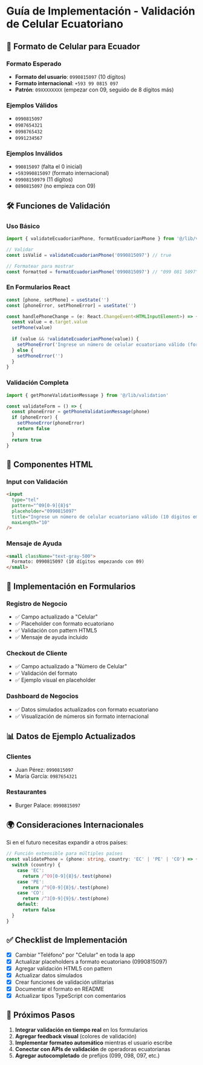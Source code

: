 # Guía de Implementación - Validación de Celular Ecuatoriano

## 📱 Formato de Celular para Ecuador

### Formato Esperado
- **Formato del usuario**: `0990815097` (10 dígitos)
- **Formato internacional**: `+593 99 0815 097`
- **Patrón**: `09XXXXXXXX` (empezar con 09, seguido de 8 dígitos más)

### Ejemplos Válidos
- `0990815097`
- `0987654321`
- `0998765432`
- `0991234567`

### Ejemplos Inválidos
- `990815097` (falta el 0 inicial)
- `+593990815097` (formato internacional)
- `09908150979` (11 dígitos)
- `0890815097` (no empieza con 09)

## 🛠️ Funciones de Validación

### Uso Básico
```typescript
import { validateEcuadorianPhone, formatEcuadorianPhone } from '@/lib/validation'

// Validar
const isValid = validateEcuadorianPhone('0990815097') // true

// Formatear para mostrar
const formatted = formatEcuadorianPhone('0990815097') // "099 081 5097"
```

### En Formularios React
```typescript
const [phone, setPhone] = useState('')
const [phoneError, setPhoneError] = useState('')

const handlePhoneChange = (e: React.ChangeEvent<HTMLInputElement>) => {
  const value = e.target.value
  setPhone(value)
  
  if (value && !validateEcuadorianPhone(value)) {
    setPhoneError('Ingrese un número de celular ecuatoriano válido (formato: 0990815097)')
  } else {
    setPhoneError('')
  }
}
```

### Validación Completa
```typescript
import { getPhoneValidationMessage } from '@/lib/validation'

const validateForm = () => {
  const phoneError = getPhoneValidationMessage(phone)
  if (phoneError) {
    setPhoneError(phoneError)
    return false
  }
  return true
}
```

## 🎨 Componentes HTML

### Input con Validación
```html
<input
  type="tel"
  pattern="^09[0-9]{8}$"
  placeholder="0990815097"
  title="Ingrese un número de celular ecuatoriano válido (10 dígitos empezando con 09)"
  maxLength="10"
/>
```

### Mensaje de Ayuda
```html
<small className="text-gray-500">
  Formato: 0990815097 (10 dígitos empezando con 09)
</small>
```

## 🔧 Implementación en Formularios

### Registro de Negocio
- ✅ Campo actualizado a "Celular"
- ✅ Placeholder con formato ecuatoriano
- ✅ Validación con pattern HTML5
- ✅ Mensaje de ayuda incluido

### Checkout de Cliente
- ✅ Campo actualizado a "Número de Celular"
- ✅ Validación del formato
- ✅ Ejemplo visual en placeholder

### Dashboard de Negocios
- ✅ Datos simulados actualizados con formato ecuatoriano
- ✅ Visualización de números sin formato internacional

## 📊 Datos de Ejemplo Actualizados

### Clientes
- Juan Pérez: `0990815097`
- María García: `0987654321`

### Restaurantes
- Burger Palace: `0990815097`

## 🌍 Consideraciones Internacionales

Si en el futuro necesitas expandir a otros países:

```typescript
// Función extensible para múltiples países
const validatePhone = (phone: string, country: 'EC' | 'PE' | 'CO') => {
  switch (country) {
    case 'EC':
      return /^09[0-9]{8}$/.test(phone)
    case 'PE':
      return /^9[0-9]{8}$/.test(phone)
    case 'CO':
      return /^3[0-9]{9}$/.test(phone)
    default:
      return false
  }
}
```

## ✅ Checklist de Implementación

- [x] Cambiar "Teléfono" por "Celular" en toda la app
- [x] Actualizar placeholders a formato ecuatoriano (0990815097)
- [x] Agregar validación HTML5 con pattern
- [x] Actualizar datos simulados
- [x] Crear funciones de validación utilitarias
- [x] Documentar el formato en README
- [x] Actualizar tipos TypeScript con comentarios

## 🚀 Próximos Pasos

1. **Integrar validación en tiempo real** en los formularios
2. **Agregar feedback visual** (colores de validación)
3. **Implementar formateo automático** mientras el usuario escribe
4. **Conectar con APIs de validación** de operadoras ecuatorianas
5. **Agregar autocompletado** de prefijos (099, 098, 097, etc.)
